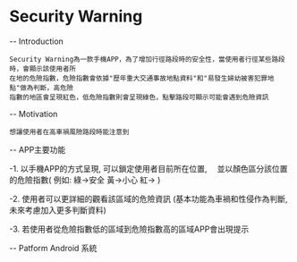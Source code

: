 Security Warning
==================================

-- Introduction

	Security Warning為一款手機APP，為了增加行徑路段時的安全性，當使用者行徑某些路段時，會顯示該使用者所
	在地的危險指數，危險指數會依據"歷年重大交通事故地點資料"和"易發生婦幼被害犯罪地點"做為判斷，高危險
	指數的地區會呈現紅色，低危險指數則會呈現綠色，點擊路段可顯示可能會遇到危險資訊

-- Motivation

    想讓使用者在高車禍風險路段時能注意到
    
    
    
-- APP主要功能

  -1. 以手機APP的方式呈現, 可以鎖定使用者目前所在位置,　
      並以顏色區分該位置的危險指數( 例如: 綠->安全 黃->小心 紅-> )

  -2. 使用者可以更詳細的觀看該區域的危險資訊
      (基本功能為車禍和性侵作為判斷, 未來考慮加入更多判斷資料)
  
  -3. 若使用者從危險指數低的區域到危險指數高的區域APP會出現提示
  

-- Patform
	Android 系統
	
	










